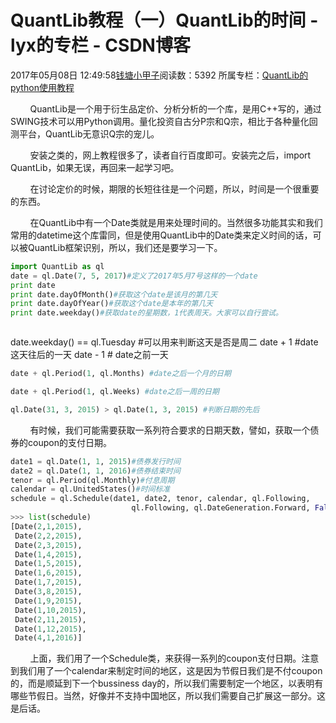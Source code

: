 # QuantLib教程（一）QuantLib的时间 - lyx的专栏 - CSDN博客





2017年05月08日 12:49:58[钱塘小甲子](https://me.csdn.net/qtlyx)阅读数：5392
所属专栏：[QuantLib的python使用教程](https://blog.csdn.net/column/details/15583.html)









        QuantLib是一个用于衍生品定价、分析分析的一个库，是用C++写的，通过SWING技术可以用Python调用。量化投资自古分P宗和Q宗，相比于各种量化回测平台，QuantLib无意识Q宗的宠儿。

        安装之类的，网上教程很多了，读者自行百度即可。安装完之后，import QuantLib，如果无误，再回来一起学习吧。

        在讨论定价的时候，期限的长短往往是一个问题，所以，时间是一个很重要的东西。

        在QuantLib中有一个Date类就是用来处理时间的。当然很多功能其实和我们常用的datetime这个库雷同，但是使用QuantLib中的Date类来定义时间的话，可以被QuantLib框架识别，所以，我们还是要学习一下。



```python
import QuantLib as ql
date = ql.Date(7, 5, 2017)#定义了2017年5月7号这样的一个date
print date
print date.dayOfMonth()#获取这个date是该月的第几天
print date.dayOfYear()#获取这个date是本年的第几天
print date.weekday()#获取date的星期数，1代表周天。大家可以自行尝试。
```

```python

```
date.weekday() == ql.Tuesday #可以用来判断这天是否是周二
date + 1 #date这天往后的一天
date - 1  # date之前一天
```python
date + ql.Period(1, ql.Months) #date之后一个月的日期
```

```python
date + ql.Period(1, ql.Weeks) #date之后一周的日期
```

```python
ql.Date(31, 3, 2015) > ql.Date(1, 3, 2015) #判断日期的先后
```


        有时候，我们可能需要获取一系列符合要求的日期天数，譬如，获取一个债券的coupon的支付日期。




```python
date1 = ql.Date(1, 1, 2015)#债券发行时间
date2 = ql.Date(1, 1, 2016)#债券结束时间
tenor = ql.Period(ql.Monthly)#付息周期
calendar = ql.UnitedStates()#时间标准
schedule = ql.Schedule(date1, date2, tenor, calendar, ql.Following,
                           ql.Following, ql.DateGeneration.Forward, False)
>>> list(schedule)
[Date(2,1,2015),
 Date(2,2,2015),
 Date(2,3,2015),
 Date(1,4,2015),
 Date(1,5,2015),
 Date(1,6,2015),
 Date(1,7,2015),
 Date(3,8,2015),
 Date(1,9,2015),
 Date(1,10,2015),
 Date(2,11,2015),
 Date(1,12,2015),
 Date(4,1,2016)]
```
        上面，我们用了一个Schedule类，来获得一系列的coupon支付日期。注意到我们用了一个calendar来制定时间的地区，这是因为节假日我们是不付coupon的，而是顺延到下一个bussiness day的，所以我们需要制定一个地区，以表明有哪些节假日。当然，好像并不支持中国地区，所以我们需要自己扩展这一部分。这是后话。




